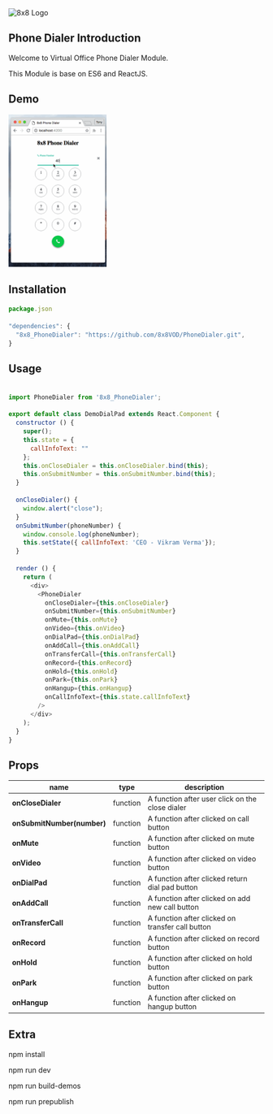 <img src="https://www.8x8.com/images/logo.png" alt="8x8 Logo" />

## Phone Dialer Introduction
Welcome to Virtual Office Phone Dialer Module.

This Module is base on ES6 and ReactJS.

## Demo
<img src="https://github.com/8x8VOD/PhoneDialer/blob/master/demos/dialer-ui.gif" alt="demo" height="300px" />

## Installation

```js
package.json

"dependencies": {
  "8x8_PhoneDialer": "https://github.com/8x8VOD/PhoneDialer.git",
}
```

## Usage

```js

import PhoneDialer from '8x8_PhoneDialer';

export default class DemoDialPad extends React.Component {
  constructor () {
    super();
    this.state = {
      callInfoText: ""
    };
    this.onCloseDialer = this.onCloseDialer.bind(this);
    this.onSubmitNumber = this.onSubmitNumber.bind(this);
  }

  onCloseDialer() {
    window.alert("close");
  }
  onSubmitNumber(phoneNumber) {
    window.console.log(phoneNumber);
    this.setState({ callInfoText: 'CEO - Vikram Verma'});
  }

  render () {
    return (
      <div>
        <PhoneDialer
          onCloseDialer={this.onCloseDialer}
          onSubmitNumber={this.onSubmitNumber}
          onMute={this.onMute}
          onVideo={this.onVideo}
          onDialPad={this.onDialPad}
          onAddCall={this.onAddCall}
          onTransferCall={this.onTransferCall}
          onRecord={this.onRecord}
          onHold={this.onHold}
          onPark={this.onPark}
          onHangup={this.onHangup}
          onCallInfoText={this.state.callInfoText}
        />
      </div>
    );
  }
}

```

## Props
name | type | description
-----|------|------------
**onCloseDialer** | function | A function after user click on the close dialer
**onSubmitNumber(number)** | function | A function after clicked on call button
**onMute** | function | A function after clicked on mute button
**onVideo** | function | A function after clicked on video button
**onDialPad** | function | A function after clicked return dial pad button
**onAddCall** | function |  A function after clicked on add new call button
**onTransferCall** | function |  A function after clicked on transfer call button
**onRecord** | function |  A function after clicked on record button
**onHold** | function |  A function after clicked on hold button
**onPark** | function |  A function after clicked on park button
**onHangup** | function | A function after clicked on hangup button

## Extra
npm install

npm run dev

npm run build-demos

npm run prepublish
